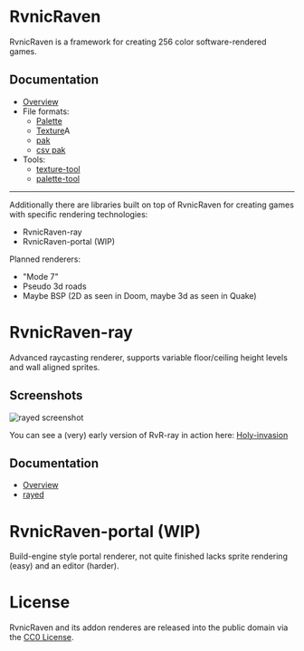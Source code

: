 # RvnicRaven

RvnicRaven is a framework for creating 256 color software-rendered games.

## Documentation

* [Overview](rvr/)
* File formats:
    * [Palette]()
    * [Texture]()A
    * [pak]()
    * [csv pak]()
* Tools:
    * [texture-tool]()
    * [palette-tool]()

-------------------------------

Additionally there are libraries built on top of RvnicRaven for creating games with specific rendering technologies:

* RvnicRaven-ray
* RvnicRaven-portal (WIP)

Planned renderers:

* "Mode 7"
* Pseudo 3d roads
* Maybe BSP (2D as seen in Doom, maybe 3d as seen in Quake)

# RvnicRaven-ray

Advanced raycasting renderer, supports variable floor/ceiling height levels and wall aligned sprites.

## Screenshots

![rayed screenshot](/image/RvR_ray000.png)

You can see a (very) early version of RvR-ray in action here: [Holy-invasion](https://enoh32.itch.io/holi-invasion)

## Documentation

* [Overview](rvr_ray/)
* [rayed]()

# RvnicRaven-portal (WIP)

Build-engine style portal renderer, not quite finished lacks sprite rendering (easy) and an editor (harder).

# License

RvnicRaven and its addon renderes are released into the public domain via the [CC0 License](https://creativecommons.org/publicdomain/zero/1.0/legalcode).
